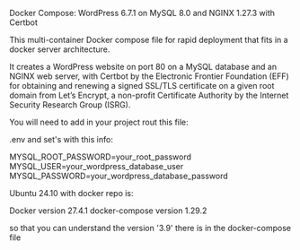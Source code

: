 Docker Compose: WordPress 6.7.1 on MySQL 8.0 and NGINX 1.27.3 with Certbot

This multi-container Docker compose file for rapid deployment that fits in a docker server architecture.

It creates a WordPress website on port 80 on a MySQL database and an NGINX web server, with Certbot by the Electronic Frontier Foundation (EFF) for obtaining and renewing a signed SSL/TLS certificate on a given root domain from Let’s Encrypt, a non-profit Certificate Authority by the Internet Security Research Group (ISRG).

You will need to add in your project rout this file:

.env
and set's with this info:

MYSQL_ROOT_PASSWORD=your_root_password
MYSQL_USER=your_wordpress_database_user
MYSQL_PASSWORD=your_wordpress_database_password

 Ubuntu 24.10 with docker repo is:

Docker version 27.4.1
docker-compose version 1.29.2

so that you can understand the version '3.9' there is in the docker-compose file
